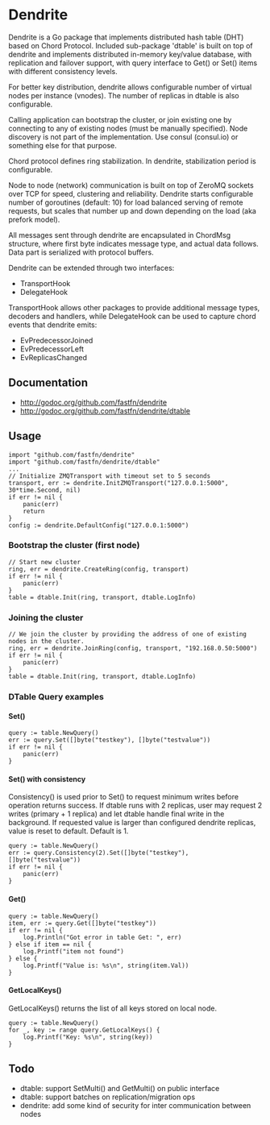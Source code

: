 # Dendrite

Dendrite is a Go package that implements distributed hash table (DHT) based on Chord Protocol.
Included sub-package 'dtable' is built on top of dendrite and implements
distributed in-memory key/value database, with replication and failover support,
with query interface to Get() or Set() items with different consistency levels.

For better key distribution, dendrite allows configurable number of virtual nodes
per instance (vnodes). The number of replicas in dtable is also configurable.

Calling application can bootstrap the cluster, or join existing one by connecting to any of
existing nodes (must be manually specified). Node discovery is not part of the implementation.
Use consul (consul.io) or something else for that purpose.

Chord protocol defines ring stabilization. In dendrite, stabilization period is configurable.

Node to node (network) communication is built on top of ZeroMQ sockets over TCP for speed, clustering
and reliability. Dendrite starts configurable number of goroutines (default: 10) for load balanced
serving of remote requests, but scales that number up and down depending on the load (aka prefork model).

All messages sent through dendrite are encapsulated in ChordMsg structure, where first byte indicates message type,
and actual data follows. Data part is serialized with protocol buffers.

Dendrite can be extended through two interfaces:
- TransportHook
- DelegateHook

TransportHook allows other packages to provide additional message types, decoders and handlers, while DelegateHook
can be used to capture chord events that dendrite emits:
- EvPredecessorJoined
- EvPredecessorLeft
- EvReplicasChanged


## Documentation
- http://godoc.org/github.com/fastfn/dendrite
- http://godoc.org/github.com/fastfn/dendrite/dtable


## Usage
```
import "github.com/fastfn/dendrite"
import "github.com/fastfn/dendrite/dtable"
...
// Initialize ZMQTransport with timeout set to 5 seconds
transport, err := dendrite.InitZMQTransport("127.0.0.1:5000", 30*time.Second, nil)
if err != nil {
	panic(err)
	return
}
config := dendrite.DefaultConfig("127.0.0.1:5000")
```

### Bootstrap the cluster (first node)
```
// Start new cluster
ring, err = dendrite.CreateRing(config, transport)
if err != nil {
	panic(err)
}
table = dtable.Init(ring, transport, dtable.LogInfo)
```

### Joining the cluster
```
// We join the cluster by providing the address of one of existing nodes in the cluster.
ring, err = dendrite.JoinRing(config, transport, "192.168.0.50:5000")
if err != nil {
	panic(err)
}
table = dtable.Init(ring, transport, dtable.LogInfo)
```
### DTable Query examples
#### Set()
```
query := table.NewQuery()
err := query.Set([]byte("testkey"), []byte("testvalue"))
if err != nil {
	panic(err)
}
```
#### Set() with consistency
Consistency() is used prior to Set() to request minimum writes before operation returns success.
If dtable runs with 2 replicas, user may request 2 writes (primary + 1 replica) and let dtable
handle final write in the background. If requested value is larger than configured dendrite replicas,
value is reset to default. Default is 1.
```
query := table.NewQuery()
err := query.Consistency(2).Set([]byte("testkey"), []byte("testvalue"))
if err != nil {
	panic(err)
}
```
#### Get()
```
query := table.NewQuery()
item, err := query.Get([]byte("testkey"))
if err != nil {
	log.Println("Got error in table Get: ", err)
} else if item == nil {
	log.Printf("item not found")
} else {
	log.Printf("Value is: %s\n", string(item.Val))
}
```
#### GetLocalKeys()
GetLocalKeys() returns the list of all keys stored on local node.
```
query := table.NewQuery()
for _, key := range query.GetLocalKeys() {
	log.Printf("Key: %s\n", string(key))
}
```

## Todo
- dtable: support SetMulti() and GetMulti() on public interface
- dtable: support batches on replication/migration ops
- dendrite: add some kind of security for inter communication between nodes
